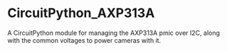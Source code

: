 # CircuitPython_AXP313A
A CircuitPython module for managing the AXP313A pmic over I2C, along with the common voltages to power cameras with it.
